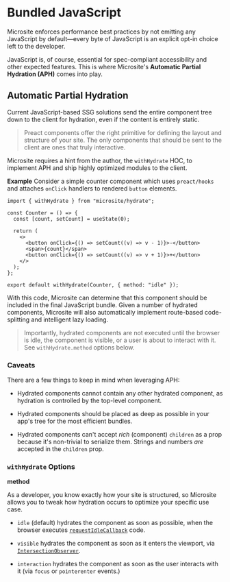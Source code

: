 # Bundled JavaScript

Microsite enforces performance best practices by not emitting any JavaScript by default&mdash;every byte of JavaScript is an explicit opt-in choice left to the developer.

JavaScript is, of course, essential for spec-compliant accessibility and other expected features. This is where Microsite's **Automatic Partial Hydration (APH)** comes into play.

## Automatic Partial Hydration

Current JavaScript-based SSG solutions send the entire component tree down to the client for hydration, even if the content is entirely static. 

> Preact components offer the right primitive for defining the layout and structure of your site. The only components that should be sent to the client are ones that truly interactive.

Microsite requires a hint from the author, the `withHydrate` HOC, to implement APH and ship highly optimized modules to the client.

**Example** Consider a simple counter component which uses `preact/hooks` and attaches `onClick` handlers to rendered `button` elements.

```tsx
import { withHydrate } from "microsite/hydrate";

const Counter = () => {
  const [count, setCount] = useState(0);

  return (
    <>
      <button onClick={() => setCount((v) => v - 1)}>-</button>
      <span>{count}</span>
      <button onClick={() => setCount((v) => v + 1)}>+</button>
    </>
  );
};

export default withHydrate(Counter, { method: "idle" });
```

With this code, Microsite can determine that this component should be included in the final JavaScript bundle. Given a number of hydrated components, Microsite will also automatically implement route-based code-splitting and intelligent lazy loading. 

> Importantly, hydrated components are not executed until the browser is idle, the component is visible, or a user is about to interact with it. See `withHydrate.method` options below.

### Caveats

There are a few things to keep in mind when leveraging APH:

- Hydrated components cannot contain any other hydrated component, as hydration is controlled by the top-level component.

- Hydrated components should be placed as deep as possible in your app's tree for the most efficient bundles.

- Hydrated components can't accept _rich_ (component) `children` as a prop because it's non-trivial to serialize them. Strings and numbers _are_ accepted in the `children` prop.


### `withHydrate` Options

**method**

As a developer, you know exactly how your site is structured, so Microsite allows you to tweak how hydration occurs to optimize your specific use case.

- `idle` (default) hydrates the component as soon as possible, when the browser executes [`requestIdleCallback`](https://developer.mozilla.org/en-US/docs/Web/API/Window/requestIdleCallback) code.

- `visible` hydrates the component as soon as it enters the viewport, via [`IntersectionObserver`](https://developer.mozilla.org/en-US/docs/Web/API/IntersectionObserver).

- `interaction` hydrates the component as soon as the user interacts with it (via `focus` or `pointerenter` events.)
